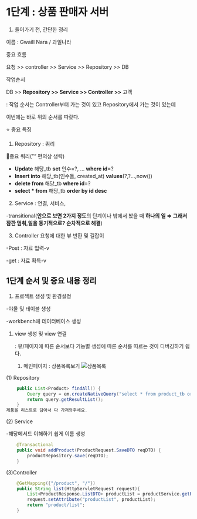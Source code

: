 # 1단계 : 상품 판매자 서버

1. 들어가기 전, 간단한 정리

이름 : Gwaill Nara / 과일나라

중요 흐름

요청 >> controller >> Service >> Repository >> DB

작업순서

DB >> **Repository >> Service >> Controller >>** 고객

: 작업 순서는 Controller부터 가는 것이 있고 Repository에서 가는 것이 있는데

이번에는 바로 위의 순서를 따랐다.

⭐ 중요 특징

1) Repository : 쿼리

💫중요 쿼리(”” 편의상 생략)

- **Update** 해당_tb **set** 인수=?, … **where id**=?
- **Insert into** 해당_tb(인수들, created_at) **values**(?,?…,now())
- **delete from** 해당_tb **where id**=?
- **select * from** 해당_tb **order by id desc**

2) Service : 연결, 서비스,

-transitional(**안으로 보면 2가지 정도**의 단계이나 밖에서 봤을 때 **하나의 일 ⇒ 그래서 잠깐 멈춰,일을 동기적으로? 순차적으로 해결**)

3) Controller 요청에 대한 뷰 반환 및 길잡이

-Post : 자료 입력-v

-get : 자료 획득-v

## 1단계 순서 및 중요 내용 정리

1. 프로젝트 생성 및 환경설정

-야물 및 테이블 생성

-workbench에 데이터베이스 생성

1. view 생성 및 view 연결
    
    : 뷰/페이지에 따른 순서보다 기능별 생성에 따른 순서를 따르는 것이 디버깅하기 쉽다.
    
    1) 메인페이지 : 상품목록보기
![상품목록](https://github.com/thdus1323/team5-fruitmarket01/assets/153582422/00a80cd4-e528-4e36-a9a7-56dcd6d69be8)

(1) Repository

```java
    public List<Product> findAll() {
        Query query = em.createNativeQuery("select * from product_tb order by id desc", Product.class);
        return query.getResultList();
    }
제품을 리스트로 담아서 다 가져와주세요.
```

(2) Service

-해당메서드 이해하기 쉽게 이름 생성

```java
    @Transactional
    public void addProduct(ProductRequest.SaveDTO reqDTO) {
        productRepository.save(reqDTO);
    }
```

(3)Controller

```java
    @GetMapping({"/product", "/"})
    public String list(HttpServletRequest request){
        List<ProductResponse.ListDTO> productList = productService.getProductList();
        request.setAttribute("productList", productList);
        return "product/list";
    }
```




